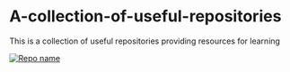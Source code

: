 # A-collection-of-useful-repositories
This is a collection of useful repositories providing resources for learning


[![Repo name](https://github-readme-stats.vercel.app/api/pin/?username=WonderPro&repo=LeetCode)](https://github.com/WonderPro/LeetCode)
